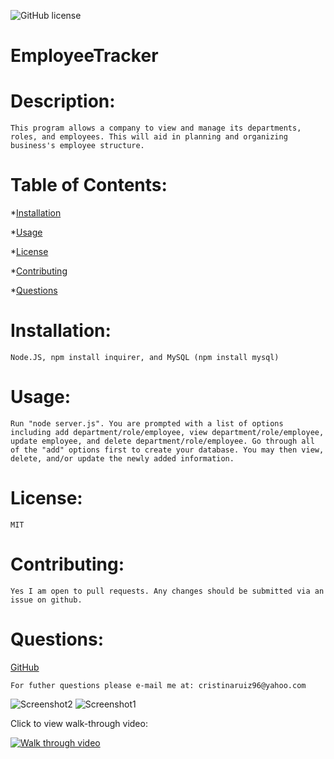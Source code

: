 ![GitHub license](https://img.shields.io/badge/license-MIT-orange.svg)    
# EmployeeTracker
# Description: 

    This program allows a company to view and manage its departments, roles, and employees. This will aid in planning and organizing business's employee structure.

# Table of Contents: 
*[Installation](#installation)

*[Usage](#usage)

*[License](#license)

*[Contributing](#contributing)

*[Questions](#questions)

# Installation: 

    Node.JS, npm install inquirer, and MySQL (npm install mysql)

# Usage: 

    Run "node server.js". You are prompted with a list of options including add department/role/employee, view department/role/employee, update employee, and delete department/role/employee. Go through all of the "add" options first to create your database. You may then view, delete, and/or update the newly added information. 

# License: 

    MIT

# Contributing: 

    Yes I am open to pull requests. Any changes should be submitted via an issue on github.


# Questions: 

<a href="https://www.github.com/cristinaruiz21">GitHub</a>

    For futher questions please e-mail me at: cristinaruiz96@yahoo.com
    
![Screenshot2](https://user-images.githubusercontent.com/64928939/97376440-57f31000-188b-11eb-8aaa-fa5966155602.png)
![Screenshot1](https://user-images.githubusercontent.com/64928939/97376443-59243d00-188b-11eb-9475-dbcbfd61e969.png)

Click to view walk-through video:

[![Walk through video](Video_screenshot.png)](https://drive.google.com/file/d/14e-noV13MohW5F2iRLCHXPWGmZ3GR82R/view)